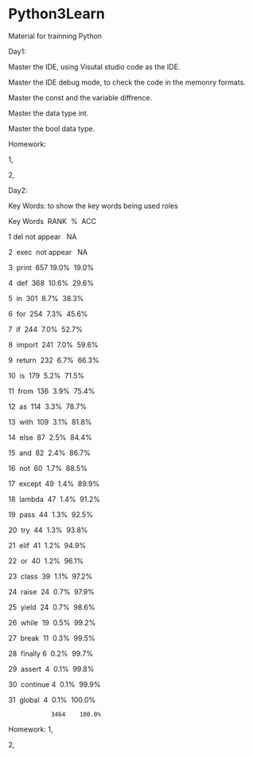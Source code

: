 # Python3Learn
Material for trainning Python

Day1:

Master the IDE, using Visutal studio code as the IDE.

Master the IDE debug mode, to check the code in the memonry formats.

Master the const and the variable diffrence.

Master the data type int.

Master the bool data type.

Homework:

1,

2, 

Day2: 

Key Words: to show the key words being used roles

 Key    Words   RANK     %      ACC
 
 1      del     not appear      NA
 
 2      exec    not appear      NA
 
 3      print   657     19.0%   19.0%
 
 4      def     368     10.6%   29.6%
 
 5      in      301     8.7%    38.3%
 
 6      for     254     7.3%    45.6%
 
 7      if      244     7.0%    52.7%
 
 8      import  241     7.0%    59.6%
 
 9      return  232     6.7%    66.3%
 
 10     is      179     5.2%    71.5%
 
 11     from    136     3.9%    75.4%
 
 12     as      114     3.3%    78.7%
 
 13     with    109     3.1%    81.8%
 
 14     else    87      2.5%    84.4%
 
 15     and     82      2.4%    86.7%
 
 16     not     60      1.7%    88.5%
 
 17     except  49      1.4%    89.9%
 
 18     lambda  47      1.4%    91.2%
 
 19     pass    44      1.3%    92.5%
 
 20     try     44      1.3%    93.8%
 
 21     elif    41      1.2%    94.9%
 
 22     or      40      1.2%    96.1%
 
 23     class   39      1.1%    97.2%
 
 24     raise   24      0.7%    97.9%
 
 25     yield   24      0.7%    98.6%
 
 26     while   19      0.5%    99.2%
 
 27     break   11      0.3%    99.5%
 
 28     finally 6       0.2%    99.7%
 
 29     assert  4       0.1%    99.8%
 
 30     continue 4      0.1%    99.9%
 
 31     global   4      0.1%    100.0%  
 
                3464    100.0% 

Homework:
1,

2,

